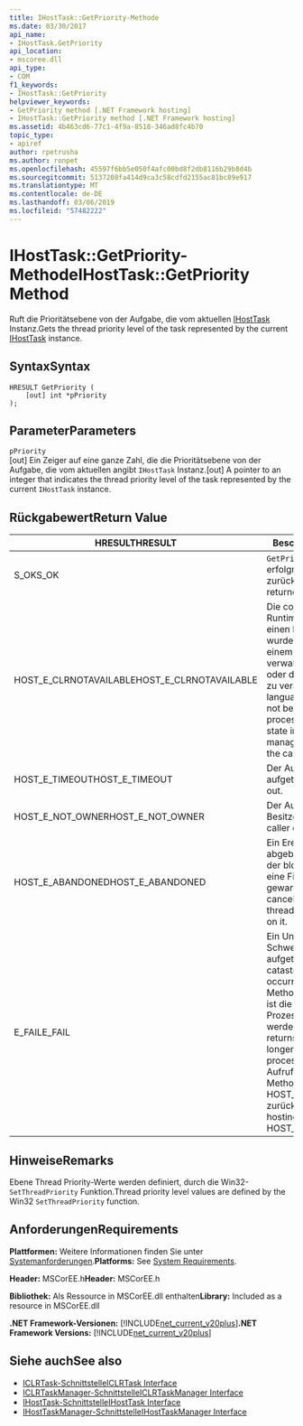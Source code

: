 ```yaml
---
title: IHostTask::GetPriority-Methode
ms.date: 03/30/2017
api_name:
- IHostTask.GetPriority
api_location:
- mscoree.dll
api_type:
- COM
f1_keywords:
- IHostTask::GetPriority
helpviewer_keywords:
- GetPriority method [.NET Framework hosting]
- IHostTask::GetPriority method [.NET Framework hosting]
ms.assetid: 4b463cd6-77c1-4f9a-8518-346ad8fc4b70
topic_type:
- apiref
author: rpetrusha
ms.author: ronpet
ms.openlocfilehash: 45597f6bb5e050f4afc00bd8f2db8116b29b8d4b
ms.sourcegitcommit: 5137208fa414d9ca3c58cdfd2155ac81bc89e917
ms.translationtype: MT
ms.contentlocale: de-DE
ms.lasthandoff: 03/06/2019
ms.locfileid: "57482222"
---
```

# <a name="ihosttaskgetpriority-method"></a><span data-ttu-id="2f0f7-102">IHostTask::GetPriority-Methode</span><span class="sxs-lookup"><span data-stu-id="2f0f7-102">IHostTask::GetPriority Method</span></span>
<span data-ttu-id="2f0f7-103">Ruft die Prioritätsebene von der Aufgabe, die vom aktuellen [IHostTask](../../../../docs/framework/unmanaged-api/hosting/ihosttask-interface.md) Instanz.</span><span class="sxs-lookup"><span data-stu-id="2f0f7-103">Gets the thread priority level of the task represented by the current [IHostTask](../../../../docs/framework/unmanaged-api/hosting/ihosttask-interface.md) instance.</span></span>  
  
## <a name="syntax"></a><span data-ttu-id="2f0f7-104">Syntax</span><span class="sxs-lookup"><span data-stu-id="2f0f7-104">Syntax</span></span>  
  
```  
HRESULT GetPriority (  
    [out] int *pPriority  
);  
```  
  
## <a name="parameters"></a><span data-ttu-id="2f0f7-105">Parameter</span><span class="sxs-lookup"><span data-stu-id="2f0f7-105">Parameters</span></span>  
 `pPriority`  
 <span data-ttu-id="2f0f7-106">[out] Ein Zeiger auf eine ganze Zahl, die die Prioritätsebene von der Aufgabe, die vom aktuellen angibt `IHostTask` Instanz.</span><span class="sxs-lookup"><span data-stu-id="2f0f7-106">[out] A pointer to an integer that indicates the thread priority level of the task represented by the current `IHostTask` instance.</span></span>  
  
## <a name="return-value"></a><span data-ttu-id="2f0f7-107">Rückgabewert</span><span class="sxs-lookup"><span data-stu-id="2f0f7-107">Return Value</span></span>  
  
|<span data-ttu-id="2f0f7-108">HRESULT</span><span class="sxs-lookup"><span data-stu-id="2f0f7-108">HRESULT</span></span>|<span data-ttu-id="2f0f7-109">Beschreibung</span><span class="sxs-lookup"><span data-stu-id="2f0f7-109">Description</span></span>|  
|-------------|-----------------|  
|<span data-ttu-id="2f0f7-110">S_OK</span><span class="sxs-lookup"><span data-stu-id="2f0f7-110">S_OK</span></span>|<span data-ttu-id="2f0f7-111">`GetPriority` wurde erfolgreich zurückgegeben.</span><span class="sxs-lookup"><span data-stu-id="2f0f7-111">`GetPriority` returned successfully.</span></span>|  
|<span data-ttu-id="2f0f7-112">HOST_E_CLRNOTAVAILABLE</span><span class="sxs-lookup"><span data-stu-id="2f0f7-112">HOST_E_CLRNOTAVAILABLE</span></span>|<span data-ttu-id="2f0f7-113">Die common Language Runtime (CLR) wurde nicht in einen Prozess geladen wurde, oder die CLR ist in einem Zustand, in dem nicht verwalteten Code ausführen oder den Aufruf erfolgreich zu verarbeiten.</span><span class="sxs-lookup"><span data-stu-id="2f0f7-113">The common language runtime (CLR) has not been loaded into a process, or the CLR is in a state in which it cannot run managed code or process the call successfully.</span></span>|  
|<span data-ttu-id="2f0f7-114">HOST_E_TIMEOUT</span><span class="sxs-lookup"><span data-stu-id="2f0f7-114">HOST_E_TIMEOUT</span></span>|<span data-ttu-id="2f0f7-115">Der Aufruf ist ein Timeout aufgetreten.</span><span class="sxs-lookup"><span data-stu-id="2f0f7-115">The call timed out.</span></span>|  
|<span data-ttu-id="2f0f7-116">HOST_E_NOT_OWNER</span><span class="sxs-lookup"><span data-stu-id="2f0f7-116">HOST_E_NOT_OWNER</span></span>|<span data-ttu-id="2f0f7-117">Der Aufrufer ist nicht Besitzer der Sperre.</span><span class="sxs-lookup"><span data-stu-id="2f0f7-117">The caller does not own the lock.</span></span>|  
|<span data-ttu-id="2f0f7-118">HOST_E_ABANDONED</span><span class="sxs-lookup"><span data-stu-id="2f0f7-118">HOST_E_ABANDONED</span></span>|<span data-ttu-id="2f0f7-119">Ein Ereignis wurde abgebrochen, während sich der blockierte Thread oder eine Fiber darauf gewartet.</span><span class="sxs-lookup"><span data-stu-id="2f0f7-119">An event was canceled while a blocked thread or fiber was waiting on it.</span></span>|  
|<span data-ttu-id="2f0f7-120">E_FAIL</span><span class="sxs-lookup"><span data-stu-id="2f0f7-120">E_FAIL</span></span>|<span data-ttu-id="2f0f7-121">Ein Unbekannter Schwerwiegender Fehler ist aufgetreten.</span><span class="sxs-lookup"><span data-stu-id="2f0f7-121">An unknown catastrophic failure occurred.</span></span> <span data-ttu-id="2f0f7-122">Wenn eine Methode E_FAIL zurückgibt, ist die CLR nicht mehr im Prozess verwendet werden.</span><span class="sxs-lookup"><span data-stu-id="2f0f7-122">When a method returns E_FAIL, the CLR is no longer usable within the process.</span></span> <span data-ttu-id="2f0f7-123">Nachfolgende Aufrufe zum Hosten der Methoden HOST_E_CLRNOTAVAILABLE zurück.</span><span class="sxs-lookup"><span data-stu-id="2f0f7-123">Subsequent calls to hosting methods return HOST_E_CLRNOTAVAILABLE.</span></span>|  
  
## <a name="remarks"></a><span data-ttu-id="2f0f7-124">Hinweise</span><span class="sxs-lookup"><span data-stu-id="2f0f7-124">Remarks</span></span>  
 <span data-ttu-id="2f0f7-125">Ebene Thread Priority-Werte werden definiert, durch die Win32- `SetThreadPriority` Funktion.</span><span class="sxs-lookup"><span data-stu-id="2f0f7-125">Thread priority level values are defined by the Win32 `SetThreadPriority` function.</span></span>  
  
## <a name="requirements"></a><span data-ttu-id="2f0f7-126">Anforderungen</span><span class="sxs-lookup"><span data-stu-id="2f0f7-126">Requirements</span></span>  
 <span data-ttu-id="2f0f7-127">**Plattformen:** Weitere Informationen finden Sie unter [Systemanforderungen](../../../../docs/framework/get-started/system-requirements.md).</span><span class="sxs-lookup"><span data-stu-id="2f0f7-127">**Platforms:** See [System Requirements](../../../../docs/framework/get-started/system-requirements.md).</span></span>  
  
 <span data-ttu-id="2f0f7-128">**Header:** MSCorEE.h</span><span class="sxs-lookup"><span data-stu-id="2f0f7-128">**Header:** MSCorEE.h</span></span>  
  
 <span data-ttu-id="2f0f7-129">**Bibliothek:** Als Ressource in MSCorEE.dll enthalten</span><span class="sxs-lookup"><span data-stu-id="2f0f7-129">**Library:** Included as a resource in MSCorEE.dll</span></span>  
  
 <span data-ttu-id="2f0f7-130">**.NET Framework-Versionen:** [!INCLUDE[net_current_v20plus](../../../../includes/net-current-v20plus-md.md)]</span><span class="sxs-lookup"><span data-stu-id="2f0f7-130">**.NET Framework Versions:** [!INCLUDE[net_current_v20plus](../../../../includes/net-current-v20plus-md.md)]</span></span>  
  
## <a name="see-also"></a><span data-ttu-id="2f0f7-131">Siehe auch</span><span class="sxs-lookup"><span data-stu-id="2f0f7-131">See also</span></span>
- [<span data-ttu-id="2f0f7-132">ICLRTask-Schnittstelle</span><span class="sxs-lookup"><span data-stu-id="2f0f7-132">ICLRTask Interface</span></span>](../../../../docs/framework/unmanaged-api/hosting/iclrtask-interface.md)
- [<span data-ttu-id="2f0f7-133">ICLRTaskManager-Schnittstelle</span><span class="sxs-lookup"><span data-stu-id="2f0f7-133">ICLRTaskManager Interface</span></span>](../../../../docs/framework/unmanaged-api/hosting/iclrtaskmanager-interface.md)
- [<span data-ttu-id="2f0f7-134">IHostTask-Schnittstelle</span><span class="sxs-lookup"><span data-stu-id="2f0f7-134">IHostTask Interface</span></span>](../../../../docs/framework/unmanaged-api/hosting/ihosttask-interface.md)
- [<span data-ttu-id="2f0f7-135">IHostTaskManager-Schnittstelle</span><span class="sxs-lookup"><span data-stu-id="2f0f7-135">IHostTaskManager Interface</span></span>](../../../../docs/framework/unmanaged-api/hosting/ihosttaskmanager-interface.md)
